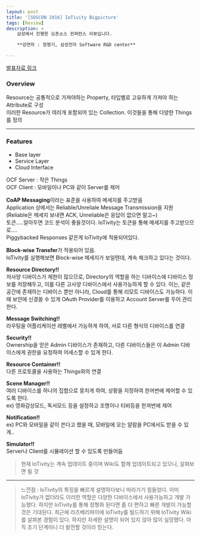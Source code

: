 ```yaml
---
layout: post
title: '[SOSCON 2016] IoTivity Bigpicture'
tags: [Review]
description: >  
    삼성에서 진행한 오픈소스 컨퍼런스 리뷰입니다.  

    **강연자 : 정명기, 삼성전자 Software R&D center**

---
```


[발표자료 링크](http://www.soscon.net/pdf/17/1330_2.pdf)

### Overview  

Resource는 공통적으로 가져야하는 Property, 타입별로 고유하게 가져야 하는 Attribute로 구성  
이러한 Resource가 여러개 포함되어 있는 Collection. 이것들을 통해 다양한 Things를 정의  

***

### Features  

* Base layer  
* Service Layer  
* Cloud Interface    

OCF Server : 작은 Things  
OCF Client : 모바일이나 PC와 같이 Server를 제어  

**CoAP Messaging**이라는 표준을 사용하여 메세지를 주고받음  
Application 상에서는 Reliable/Unreliale Message Transmission을 지원 (Reliable은 메세지 보내면 ACK, Unreliable은 응답이 없으면 말고~)  
토큰.....알아두면 코드 분석이 좋을것이다. IoTivity는 토큰을 통해 메세지를 주고받으므로....  
Piggybacked Responses 같은게 IoTivity에 적용되어있다.  

**Block-wise Transfer**가 적용되어 있음.  
IoTivity를 실행해보면 Block-wise 메세지가 보일텐데, 계속 체크하고 있다는 것이다.  

**Resource Directory!!**  
저사양 디바이스가 제한이 많으므로, Directory의 역할을 하는 디바이스에 디바이스 정보를 저장해두고, 이를 다른 고사양 디바이스에서 사용가능하게 할 수 있다. 이는, 같은 공간에 존재하는 디바이스 뿐만 아니라, Cloud를 통해 리모트 디바이스도 가능하다. 이때 보안에 신경쓸 수 있게 OAuth Provider를 이용하고 Account Server를 두어 관리한다.  

**Message Switching!!**  
라우팅을 어플리케이션 레벨에서 가능하게 하여, 서로 다른 형식의 디바이스를 연결  

**Security!!**  
Ownership을 얻은 Admin 디바이스가 존재하고, 다른 디바이스들은 이 Admin 디바이스에게 권한을 요청하여 어세스할 수 있게 한다.  

**Resource Container!!**  
다른 프로토콜을 사용하는 Things와의 연결  

**Scene Manager!!**  
여러 디바이스를 하나의 집합으로 뭉치게 하여, 상황을 지정하여 한꺼번에 제어할 수 있도록 한다.  
ex) 영화감상모드, 독서모드 등을 설정하고 조명이나 티비등을 한꺼번에 제어  

**Notification!!**  
ex) PC와 모바일을 같이 쓴다고 했을 때, 모바일에 오는 알람을 PC에서도 받을 수 있게..  

**Simulator!!**  
Server나 Client를 시뮬레이션 할 수 있도록 만들어둠  

> 현재 IoTivity는 계속 업데이트 중이며 Wiki도 함께 업데이트되고 있으니, 살펴보면 될 것 

***

> 느낀점 : IoTivity의 특징을 빠르게 설명하다보니 따라가기 힘들었다. 이미 IoTivity가 없더라도 이러한 역할은 다양한 디바이스에서 사용가능하고 개발 가능했다. 하지만 IoTivity를 통해 정형화 된다면 좀 더 편하고 빠른 개발이 가능할 것은 기대된다. 최근에 라즈베리파이에 IoTivity를 빌드하기 위해 IoTivity Wiki를 살펴본 경험이 있다. 하지만 자세한 설명이 되어 있지 않아 많이 실망했다. 아직 초기 단계이니 더 발전할 것이라 믿는다.  
